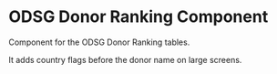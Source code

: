 ODSG Donor Ranking Component
============================

Component for the ODSG Donor Ranking tables.

It adds country flags before the donor name on large screens.
